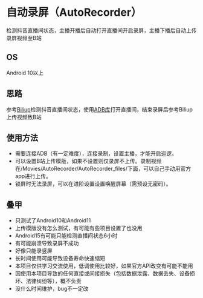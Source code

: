 # 自动录屏（AutoRecorder）
检测抖音直播间状态，主播开播后自动打开直播间开启录屏，主播下播后自动上传录屏视频至B站

## OS
Android 10以上

## 思路
参考[Biliup](https://github.com/biliup/biliup-app)检测抖音直播间状态，使用[ADB库](https://github.com/MuntashirAkon/libadb-android)打开直播间，结束录屏后参考Biliup上传视频致B站

## 使用方法
* 需要连接ADB（有一定难度），连接录制，设置主播，才能开启巡逻。
* 可以设置B站上传模版，如果不设置则仅录屏不上传。录制视频在/Movies/AutoRecorder/AutoRecorder_files/下面，可以自己手动用官方app进行上传。
* 锁屏时无法录屏，可以在进阶设置设置唤醒屏幕（需预设无密码）。

## 叠甲
* 只测试了Android10和Android11
* 上传模版没有怎么测试，有可能有些项目设置了也没用
* Android15有可能只能检测直播间状态6小时
* 有可能崩溃导致录屏不成功
* 好像只能录竖屏
* 长时间使用可能导致设备寿命快速缩短
* 本项目仅供学习交流使用，低调使用比较好，如果官方API改变有可能不能用
* 因使用本项目导致的任何直接或间接损失（包括数据泄露、数据丢失、设备损坏、法律纠纷等），概不负责
* 没什么时间维护，bug不一定改
